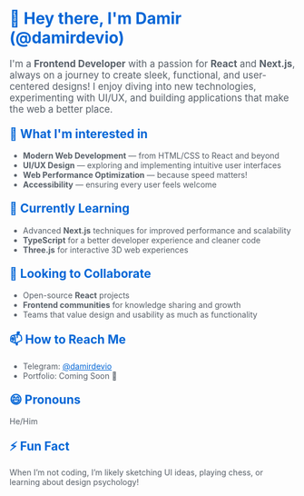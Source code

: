 <h1 style="font-size: 2em; color: #0366d6;">👋 Hey there, I'm Damir (@damirdevio)</h1>
<p style="font-size: 1.2em; color: #586069;">
  I'm a <strong>Frontend Developer</strong> with a passion for <strong>React</strong> and <strong>Next.js</strong>, always on a journey to create sleek, functional, and user-centered designs! I enjoy diving into new technologies, experimenting with UI/UX, and building applications that make the web a better place.
</p>

<h2 style="color: #0366d6; margin-top: 1em;">👀 What I'm interested in</h2>
<ul style="font-size: 1em; color: #586069;">
  <li><strong>Modern Web Development</strong> — from HTML/CSS to React and beyond</li>
  <li><strong>UI/UX Design</strong> — exploring and implementing intuitive user interfaces</li>
  <li><strong>Web Performance Optimization</strong> — because speed matters!</li>
  <li><strong>Accessibility</strong> — ensuring every user feels welcome</li>
</ul>

<h2 style="color: #0366d6; margin-top: 1em;">🌱 Currently Learning</h2>
<ul style="font-size: 1em; color: #586069;">
  <li>Advanced <strong>Next.js</strong> techniques for improved performance and scalability</li>
  <li><strong>TypeScript</strong> for a better developer experience and cleaner code</li>
  <li><strong>Three.js</strong> for interactive 3D web experiences</li>
</ul>

<h2 style="color: #0366d6; margin-top: 1em;">💼 Looking to Collaborate</h2>
<ul style="font-size: 1em; color: #586069;">
  <li>Open-source <strong>React</strong> projects</li>
  <li><strong>Frontend communities</strong> for knowledge sharing and growth</li>
  <li>Teams that value design and usability as much as functionality</li>
</ul>

<h2 style="color: #0366d6; margin-top: 1em;">📫 How to Reach Me</h2>
<ul style="font-size: 1em; color: #586069;">
  <li>Telegram: <a href="https://t.me/damirdevio" style="color: #0366d6;">@damirdevio</a></li>
  <li>Portfolio: Coming Soon 🚀</li>
</ul>

<h2 style="color: #0366d6; margin-top: 1em;">😄 Pronouns</h2>
<p style="font-size: 1em; color: #586069;">He/Him</p>

<h2 style="color: #0366d6; margin-top: 1em;">⚡ Fun Fact</h2>
<p style="font-size: 1em; color: #586069;">
  When I’m not coding, I’m likely sketching UI ideas, playing chess, or learning about design psychology!
</p>

<p style="color: #6a737d;">
  <!-- damirdevio/damirdevio is a ✨ special ✨ repository because its `README.md` (this file) appears on your GitHub profile. Click the Preview link to check it out! -->
</p>
